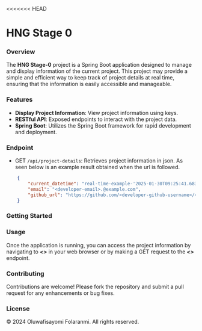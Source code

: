 <<<<<<< HEAD
# HNG Stage 0

### Overview

The **HNG Stage-0** project is a Spring Boot application designed to manage and display information of the current project. This project may provide a simple and efficient way to keep track of project details at real time, ensuring that the information is easily accessible and manageable.

### Features

+ **Display Project Information**: View project information using keys.
+ **RESTful API**: Exposed endpoints to interact with the project data.
+ **Spring Boot**: Utilizes the Spring Boot framework for rapid development and deployment.

### Endpoint

+ GET `/api/project-details`: Retrieves project information in json. As seen below is an example result obtained when the url is followed.
  
```json
    {
        "current_datetime": "real-time-example-'2025-01-30T09:25:41.683947400Z'",
        "email": "<developer-email>.@example.com",
        "github_url": "https://github.com/<developer-github-username>/<current-project-repository>.git"
    }
  ```

### Getting Started


### Usage

Once the application is running, you can access the project information by navigating to ***<>*** in your web browser or by making a GET request to the ***<>*** endpoint.

### Contributing
Contributions are welcome! Please fork the repository and submit a pull request for any enhancements or bug fixes.

### License

&copy; 2024 Oluwafisayomi Folaranmi. All rights reserved.
